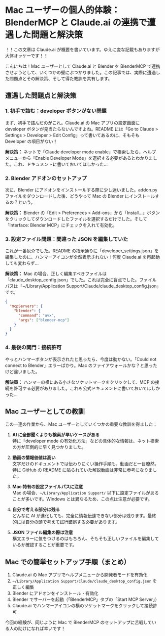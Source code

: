 # Mac ユーザーの個人的体験：BlenderMCP と Claude.ai の連携で遭遇した問題と解決策

！！この文章は Claude.ai が概要を書いています。ゆえに変な記載もありますが大体オッケーです！！

こんにちは！Mac ユーザーとして Claude.ai と Blender を BlenderMCP で連携させようとして、いくつかの壁にぶつかりました。この記事では、実際に遭遇した問題点とその解決策、そして得た教訓を共有します。

## 遭遇した問題点と解決策

### 1. 初手で詰む：developer ボタンがない問題

まず、初手で詰んだのがこれ。Claude.ai の Mac アプリの設定画面に developer ボタンが見当たらないんですよね。README には「Go to Claude > Settings > Developer > Edit Config」って書いてあるのに、そもそも Developer の項目がない！

**解決策：** ネットで「Claude developer mode enable」で検索したら、ヘルプメニューから「Enable Developer Mode」を選択する必要があるとわかりました。これ、ドキュメントに書いておいてほしかった...

### 2. Blender アドオンのセットアップ

次に、Blender にアドオンをインストールする際に少し迷いました。addon.py ファイルをダウンロードした後、どうやって Mac の Blender にインストールするの？という。

**解決策：** Blender の「Edit > Preferences > Add-ons」から「Install...」ボタンをクリックしてダウンロードしたファイルを選択するだけでした。そして「Interface: Blender MCP」にチェックを入れて有効化。

### 3. 設定ファイル問題：間違った JSON を編集していた

これが一番厄介でした。README の指示通りに「developer_settings.json」を編集したのに、ハンマーアイコンが全然表示されない！何度 Claude.ai を再起動しても変わらず...

**解決策：** Mac の場合、正しく編集すべきファイルは「claude_desktop_config.json」でした。これは完全に盲点でした。ファイルパスは「~/Library/Application Support/Claude/claude_desktop_config.json」です。

```json
{
  "mcpServers": {
    "blender": {
      "command": "uvx",
      "args": ["blender-mcp"]
    }
  }
}
```

### 4. 最後の関門：接続許可

やっとハンマーボタンが表示されたと思ったら、今度は動かない。「Could not connect to Blender」エラーばかり。Mac のファイアウォールかな？と思ったけど違いました。

**解決策：** ハンマーの横にある小さなソケットマークをクリックして、MCP の接続を許可する必要がありました。これも公式ドキュメントに書いておいてほしかった...

## Mac ユーザーとしての教訓

この一連の作業から、Mac ユーザーとしていくつかの重要な教訓を得ました：

1. **AI に全部聞くよりも検索が早いケースがある**  
   特に「developer mode の有効化方法」などの具体的な情報は、ネット検索の方が圧倒的に早く見つかりました。

2. **動画の情報価値は高い**  
   文字だけのドキュメントでは伝わりにくい操作手順も、動画だと一目瞭然。特に GitHub の README に貼られていた解説動画は非常に参考になりました。

3. **Mac 特有の設定ファイルパスに注意**  
   Mac の場合、`~/Library/Application Support/` 以下に設定ファイルがあることが多いです。Windows とは異なるため、この点は注意が必要です。

4. **自分で考える部分は残る**  
   どんなに AI が進化しても、完全に情報伝達できない部分は残ります。最終的には自分の頭で考えて試行錯誤する必要があります。

5. **JSON ファイル編集の際は注意**  
   構文エラーに気をつけるのはもちろん、そもそも正しいファイルを編集しているか確認することが重要です。

## Mac での簡単セットアップ手順（まとめ）

1. Claude.ai の Mac アプリでヘルプメニューから開発者モードを有効化
2. `~/Library/Application Support/Claude/claude_desktop_config.json` を正しく編集
3. Blender にアドオンをインストール・有効化
4. Blender でサーバーを起動（「BlenderMCP」タブの「Start MCP Server」）
5. Claude.ai でハンマーアイコンの横のソケットマークをクリックして接続許可

今回の経験が、同じように Mac で BlenderMCP のセットアップに苦戦している人の助けになれば幸いです！
